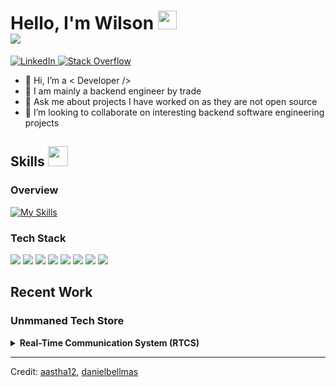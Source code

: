 <h1> Hello, I'm Wilson <img src = "https://raw.githubusercontent.com/MartinHeinz/MartinHeinz/master/wave.gif" width = 30px>
  <br /><a href="https://github.com/DenverCoder1/readme-typing-svg"><img src="https://readme-typing-svg.herokuapp.com?&font=IBM+Plex+Sans&color=abcdef&size=18&vCenter=true&height=30&lines=Welcome+to+my+GitHub+Profile!;I'm+a+Software+Engineer;" /></a>
</h1>

<p>
  <a href="https://www.linkedin.com/in/wilsonow/" target="_blank">
    <img alt="LinkedIn" src="https://img.shields.io/badge/LinkedIn-0077B5?style=for-the-badge&logo=linkedin&logoColor=white">
  </a>   
   <a href="https://stackoverflow.com/users/1414598/wilson" target="_blank">
    <img alt="Stack Overflow" src="https://img.shields.io/badge/Stack_Overflow-FE7A16?style=for-the-badge&logo=stack-overflow&logoColor=white">
  </a>
</p>

- 👋 Hi, I’m a < Developer />
- 💼 I am mainly a backend engineer by trade
- 💬 Ask me about projects I have worked on as they are not open source
- 👯 I’m looking to collaborate on interesting backend software engineering projects

<h2> Skills <img src = "https://media2.giphy.com/media/QssGEmpkyEOhBCb7e1/giphy.gif?cid=ecf05e47a0n3gi1bfqntqmob8g9aid1oyj2wr3ds3mg700bl&rid=giphy.gif" width = 32px> </h2>

<h3> Overview </h3>

[![My Skills](https://skillicons.dev/icons?i=rust,ts,js,nodejs,redis,postgres,kafka,docker,kubernetes,nginx,cloudflare,aws,gcp,git,github,vscode,bash,figma,notion,androidstudio,flutter,firebase,ubuntu)](https://skillicons.dev)

<h3> Tech Stack </h3>

<img src="https://img.shields.io/badge/TypeScript-007ACC?style=for-the-badge&logo=typescript&logoColor=white" /> <img src="https://img.shields.io/badge/JavaScript-F7DF1E?style=for-the-badge&logo=JavaScript&logoColor=white" /> <img src="https://img.shields.io/badge/Node.js-43853D?style=for-the-badge&logo=node.js&logoColor=white" /> <img src="https://img.shields.io/badge/Rust-000000?style=for-the-badge&logo=rust&logoColor=white" /> <img src="https://img.shields.io/badge/PostgreSQL-316192?style=for-the-badge&logo=postgresql&logoColor=white" /> <img src="https://img.shields.io/badge/redis-%23DD0031.svg?&style=for-the-badge&logo=redis&logoColor=white" /> <img src="https://img.shields.io/badge/Amazon_AWS-232F3E?style=for-the-badge&logo=amazon-aws&logoColor=white" /> <img src="https://img.shields.io/badge/Cloudflare-F38020?style=for-the-badge&logo=Cloudflare&logoColor=white" />

<h2> Recent Work </h2>

<h3> Unmmaned Tech Store </h3>
<details> 
  <summary><b> Real-Time Communication System (RTCS) </b></summary>
  <br/>
  <p>A cloud-enabling software which can be configured to run either as a WebSocket server or a client.</p>
  <h4>Server</h4>
  <p>
      When configured to run as a server, RTCS can be deployed to a cloud instance (e.g. EC2), providing REST API services and WebSocket services.
      The core business backend system integrates with RTCS through REST API endpoints, remotely controlling the access control hardware located in each store.
      RTCS listens for and maintains connections from WebSocket clients running on-premises, it sends commands and proxy response from WebSocket clients when API endpoints are called.
  </p>
  <h4>Client</h4>
  <p>
     Running as a client, RTCS connects to the WebSocket server to maintain a live and real-time duplex connection. If commands are triggered by the server, RTCS client sends corresponding commands to on-prem hardware via TCP connections and returns the results.
  </p>
  <h4>Diagram</h4>
  <img src="https://github.com/Wilson13/Wilson13/assets/5605451/b14f33ef-c004-4a87-8422-37a25f8c99c5" />

  <h4>TODO</h4>
  - Automatic Client Reconnection.
  - Monitoring Dashboard.
</details>

<!-- <img src = "https://i.pinimg.com/originals/65/c4/f4/65c4f452571be1261e9c623f7da488ac.gif" width = 35px> -->
----------------------------------------------------------------------
Credit: [aastha12](https://github.com/aastha12), [danielbellmas](https://dev.to/danielbellmas/my-current-github-profile-14m6)
<!--
Here are some ideas to get you started:

- 🔭 I’m currently working on ...
- 🌱 I’m currently learning ...
- 👯 I’m looking to collaborate on ...
- 🤔 I’m looking for help with ...
- 💬 Ask me about ...
- 📫 How to reach me: ...
- 😄 Pronouns: ...
- ⚡ Fun fact: ...
-->
